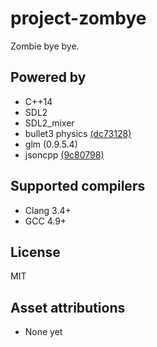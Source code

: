 # project-zombye

Zombie bye bye.

## Powered by

* C++14
* SDL2
* SDL2_mixer
* bullet3 physics [(dc73128)](https://github.com/bulletphysics/bullet3/commit/dc731280b865317d0df66da64ab292bfbb341c32)
* glm (0.9.5.4)
* jsoncpp [(9c80798)](https://github.com/open-source-parsers/jsoncpp/tree/9c80798038e571021b8289d73180d8d7ba3b1be0)

## Supported compilers

* Clang 3.4+
* GCC 4.9+

## License

MIT

## Asset attributions

* None yet
